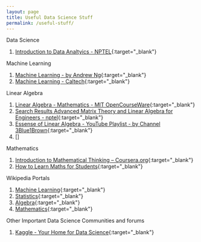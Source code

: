 ```yaml
---
layout: page
title: Useful Data Science Stuff
permalink: /useful-stuff/
---
```



Data Science
  1. [Introduction to Data Analtyics - NPTEL](http://nptel.ac.in/courses/110106064/1){:target="_blank"}

Machine Learning
  1. [Machine Learning - by Andrew Ng](https://www.coursera.org/learn/machine-learning){:target="_blank"}
  2. [Machine Learning - Caltech](https://www.youtube.com/playlist?list=PLD63A284B7615313A){:target="_blank"}

Linear Algebra
  1. [Linear Algebra - Mathematics - MIT OpenCourseWare](https://ocw.mit.edu/courses/mathematics/18-06-linear-algebra-spring-2010/){:target="_blank"}
  2. [Search Results Advanced Matrix Theory and Linear Algebra for Engineers - nptel](http://nptel.ac.in/courses/111108066/){:target="_blank"}
  3. [Essense of Linear Algebra - YouTube Playlist - by Channel 3Blue1Brown](https://www.youtube.com/playlist?list=PLZHQObOWTQDPD3MizzM2xVFitgF8hE_ab){:target="_blank"}
  4. []

Mathematics
  1. [Introduction to Mathematical Thinking – Coursera.org](https://www.coursera.org/learn/mathematical-thinking){:target="_blank"}
  2. [How to Learn Maths for Students](https://lagunita.stanford.edu/courses/Education/EDUC115-S/Spring2014/about){:target="_blank"}

Wikipedia Portals
  1. [Machine Learning](https://en.wikipedia.org/wiki/Portal:Machine_learning){:target="_blank"}
  2. [Statistics](https://en.wikipedia.org/wiki/Portal:Statistics){:target="_blank"}
  3. [Algebra](https://en.wikipedia.org/wiki/Portal:Algebra){:target="_blank"}
  4. [Mathematics](https://en.wikipedia.org/wiki/Portal:Mathematics){:target="_blank"}
  
Other Important Data Science Communities and forums
  1. [Kaggle - Your Home for Data Science](https://www.kaggle.com/){:target="_blank"}
 